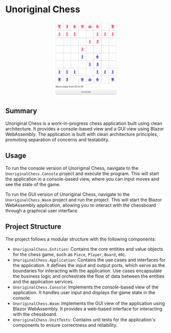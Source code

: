# Unoriginal Chess

<p align="center">
    <img src="UnoriginalChess.png" width="40%" height="40%"  alt="Picture of Chess board"/>
</p>

## Summary

Unoriginal Chess is a work-in-progress chess application built using clean architecture. It provides a console-based view and a GUI view using Blazor WebAssembly. The application is built with clean architecture principles, promoting separation of concerns and testability.

## Usage

To run the console version of Unoriginal Chess, navigate to the `UnoriginalChess.Console` project and execute the program. This will start the application in a console-based view, where you can input moves and see the state of the game.

To run the GUI version of Unoriginal Chess, navigate to the `UnoriginalChess.Wasm` project and run the project. This will start the Blazor WebAssembly application, allowing you to interact with the chessboard through a graphical user interface.

## Project Structure

The project follows a modular structure with the following components:

- `UnoriginalChess.Entities`: Contains the core entities and value objects for the chess game, such as `Piece`, `Player`, `Board`, etc.
- `UnoriginalChess.Application`: Contains the use cases and interfaces for the application. It defines the input and output ports, which serve as the boundaries for interacting with the application. Use cases encapsulate the business logic and orchestrate the flow of data between the entities and the application services.
- `UnoriginalChess.Console`: Implements the console-based view of the application. It handles user input and displays the game state in the console.
- `UnoriginalChess.Wasm`: Implements the GUI view of the application using Blazor WebAssembly. It provides a web-based interface for interacting with the chessboard.
- `UnoriginalChess.UnitTests`: Contains unit tests for the application's components to ensure correctness and reliability.

